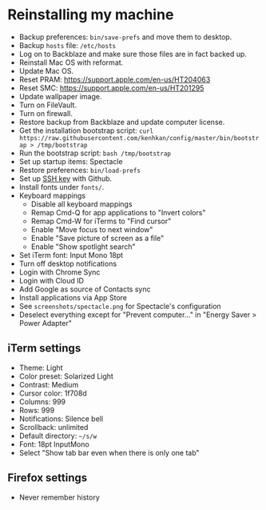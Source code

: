 # Reinstalling my machine

- Backup preferences: `bin/save-prefs` and move them to desktop.
- Backup `hosts` file: `/etc/hosts`
- Log on to Backblaze and make sure those files are in fact backed up.
- Reinstall Mac OS with reformat.
- Update Mac OS.
- Reset PRAM: https://support.apple.com/en-us/HT204063
- Reset SMC: https://support.apple.com/en-us/HT201295
- Update wallpaper image.
- Turn on FileVault.
- Turn on firewall.
- Restore backup from Backblaze and update computer license.
- Get the installation bootstrap script:
  `curl https://raw.githubusercontent.com/kenhkan/config/master/bin/bootstrap > /tmp/bootstrap`
- Run the bootstrap script: `bash /tmp/bootstrap`
- Set up startup items: Spectacle
- Restore preferences: `bin/load-prefs`
- Set up [SSH key](https://github.com/settings/keys) with Github.
- Install fonts under `fonts/`.
- Keyboard mappings
  - Disable all keyboard mappings
  - Remap Cmd-Q for app applications to "Invert colors"
  - Remap Cmd-W for iTerms to "Find cursor"
  - Enable "Move focus to next window"
  - Enable "Save picture of screen as a file"
  - Enable "Show spotlight search"
- Set iTerm font: Input Mono 18pt
- Turn off desktop notifications
- Login with Chrome Sync
- Login with Cloud ID
- Add Google as source of Contacts sync
- Install applications via App Store
- See `screenshots/spectacle.png` for Spectacle's configuration
- Deselect everything except for "Prevent computer..." in "Energy Saver > Power Adapter"

## iTerm settings

- Theme: Light
- Color preset: Solarized Light
- Contrast: Medium
- Cursor color: 1f708d
- Columns: 999
- Rows: 999
- Notifications: Silence bell
- Scrollback: unlimited
- Default directory: `~/s/w`
- Font: 18pt InputMono
- Select "Show tab bar even when there is only one tab"

## Firefox settings

- Never remember history
